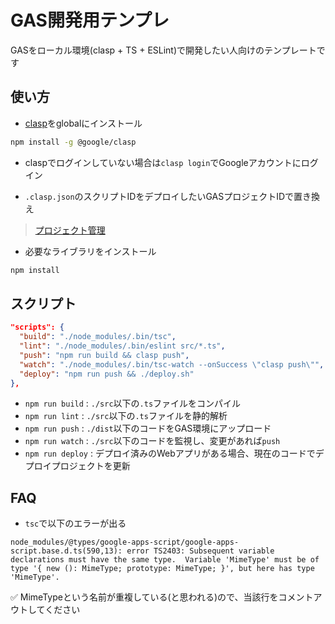 # GAS開発用テンプレ

GASをローカル環境(clasp + TS + ESLint)で開発したい人向けのテンプレートです

## 使い方

- [clasp](https://github.com/google/clasp)をglobalにインストール

```bash
npm install -g @google/clasp
```

- claspでログインしていない場合は`clasp login`でGoogleアカウントにログイン

- `.clasp.json`のスクリプトIDをデプロイしたいGASプロジェクトIDで置き換え

> [プロジェクト管理](https://developers.google.com/apps-script/api/samples/manage?hl=ja)

- 必要なライブラリをインストール

```bash
npm install
```

## スクリプト

```json
"scripts": {
  "build": "./node_modules/.bin/tsc",
  "lint": "./node_modules/.bin/eslint src/*.ts",
  "push": "npm run build && clasp push",
  "watch": "./node_modules/.bin/tsc-watch --onSuccess \"clasp push\"",
  "deploy": "npm run push && ./deploy.sh"
},
```

- `npm run build` : `./src`以下の`.ts`ファイルをコンパイル
- `npm run lint` : `./src`以下の`.ts`ファイルを静的解析
- `npm run push` : `./dist`以下のコードをGAS環境にアップロード
- `npm run watch` : `./src`以下のコードを監視し、変更があれば`push`
- `npm run deploy` : デプロイ済みのWebアプリがある場合、現在のコードでデプロイプロジェクトを更新


## FAQ

- `tsc`で以下のエラーが出る

```
node_modules/@types/google-apps-script/google-apps-script.base.d.ts(590,13): error TS2403: Subsequent variable declarations must have the same type.  Variable 'MimeType' must be of type '{ new (): MimeType; prototype: MimeType; }', but here has type 'MimeType'.
```

✅ MimeTypeという名前が重複している(と思われる)ので、当該行をコメントアウトしてください

